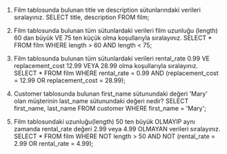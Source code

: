 1. Film tablosunda bulunan title ve description sütunlarındaki verileri sıralayınız.
SELECT title, description FROM film;

2. Film tablosunda bulunan tüm sütunlardaki verileri film uzunluğu (length) 60 dan büyük VE 75 ten küçük olma koşullarıyla sıralayınız.
SELECT * FROM film WHERE length > 60 AND length < 75;

3. Film tablosunda bulunan tüm sütunlardaki verileri rental_rate 0.99 VE replacement_cost 12.99 VEYA 28.99 olma koşullarıyla sıralayınız.
SELECT * FROM film WHERE rental_rate = 0.99 AND (replacement_cost = 12.99 OR replacement_cost = 28.99);

4. Customer tablosunda bulunan first_name sütunundaki değeri 'Mary' olan müşterinin last_name sütunundaki değeri nedir?
SELECT first_name, last_name FROM customer WHERE first_name = 'Mary';

5. Film tablosundaki uzunluğu(length) 50 ten büyük OLMAYIP aynı zamanda rental_rate değeri 2.99 veya 4.99 OLMAYAN verileri sıralayınız.
SELECT * FROM film WHERE NOT length > 50 AND NOT (rental_rate = 2.99 OR rental_rate = 4.99);
